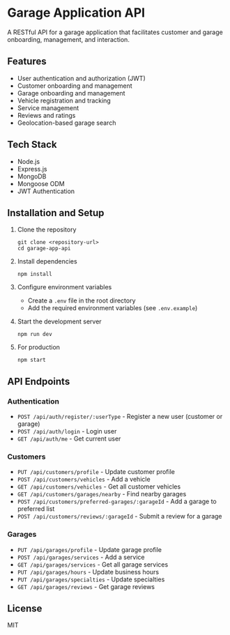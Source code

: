 # Garage Application API

A RESTful API for a garage application that facilitates customer and garage onboarding, management, and interaction.

## Features

- User authentication and authorization (JWT)
- Customer onboarding and management
- Garage onboarding and management
- Vehicle registration and tracking
- Service management
- Reviews and ratings
- Geolocation-based garage search

## Tech Stack

- Node.js
- Express.js
- MongoDB
- Mongoose ODM
- JWT Authentication

## Installation and Setup

1. Clone the repository
   ```
   git clone <repository-url>
   cd garage-app-api
   ```

2. Install dependencies
   ```
   npm install
   ```

3. Configure environment variables
   - Create a `.env` file in the root directory
   - Add the required environment variables (see `.env.example`)

4. Start the development server
   ```
   npm run dev
   ```

5. For production
   ```
   npm start
   ```

## API Endpoints

### Authentication

- `POST /api/auth/register/:userType` - Register a new user (customer or garage)
- `POST /api/auth/login` - Login user
- `GET /api/auth/me` - Get current user

### Customers

- `PUT /api/customers/profile` - Update customer profile
- `POST /api/customers/vehicles` - Add a vehicle
- `GET /api/customers/vehicles` - Get all customer vehicles
- `GET /api/customers/garages/nearby` - Find nearby garages
- `POST /api/customers/preferred-garages/:garageId` - Add a garage to preferred list
- `POST /api/customers/reviews/:garageId` - Submit a review for a garage

### Garages

- `PUT /api/garages/profile` - Update garage profile
- `POST /api/garages/services` - Add a service
- `GET /api/garages/services` - Get all garage services
- `PUT /api/garages/hours` - Update business hours
- `PUT /api/garages/specialties` - Update specialties
- `GET /api/garages/reviews` - Get garage reviews

## License

MIT